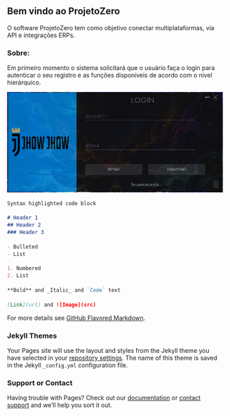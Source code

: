 ## Bem vindo ao ProjetoZero

O software ProjetoZero tem como objetivo conectar multiplataformas, via API e integrações ERPs.


### Sobre: 

Em primeiro momento o sistema solicitará que o usuário faça o login para autenticar o seu registro e as funções disponíveis de acordo com o nível hierárquico.

![Image de Login](https://github.com/JhonkBR/ProjetoZero/blob/master/teste/Icones/LoginImg.png)



```markdown
Syntax highlighted code block

# Header 1
## Header 2
### Header 3

- Bulleted
- List

1. Numbered
2. List

**Bold** and _Italic_ and `Code` text

[Link](url) and ![Image](src)
```

For more details see [GitHub Flavored Markdown](https://guides.github.com/features/mastering-markdown/).

### Jekyll Themes

Your Pages site will use the layout and styles from the Jekyll theme you have selected in your [repository settings](https://github.com/JhonkBR/ProjetoZero/settings). The name of this theme is saved in the Jekyll `_config.yml` configuration file.

### Support or Contact

Having trouble with Pages? Check out our [documentation](https://help.github.com/categories/github-pages-basics/) or [contact support](https://github.com/contact) and we’ll help you sort it out.
